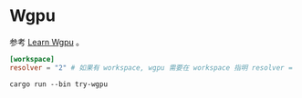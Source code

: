 # Wgpu

参考 [Learn Wgpu](https://sotrh.github.io/learn-wgpu/) 。

```toml
[workspace]
resolver = "2" # 如果有 workspace, wgpu 需要在 workspace 指明 resolver = "2"
```

```shell
cargo run --bin try-wgpu
```
